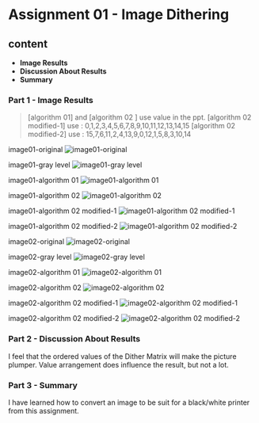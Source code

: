 # Assignment 01 - Image Dithering
## content
+ **Image Results**
+ **Discussion About Results**
+ **Summary**

### Part 1 - Image Results
> [algorithm 01] and [algorithm 02 ] use value in the ppt. 
> [algorithm 02 modified-1] use : 0,1,2,3,4,5,6,7,8,9,10,11,12,13,14,15
> [algorithm 02 modified-2] use : 15,7,6,11,2,4,13,9,0,12,1,5,8,3,10,14

image01-original
![image01-original](https://github.com/WinterPu/Exercise/blob/master/Image_Dithering/---%20Result%20Images%20---/Image%2001/Original.jpg)

image01-gray level
![image01-gray level](https://github.com/WinterPu/Exercise/blob/master/Image_Dithering/---%20Result%20Images%20---/Image%2001/Gray%20Level%20Image%20Original.jpg)

image01-algorithm 01
![image01-algorithm 01](https://github.com/WinterPu/Exercise/blob/master/Image_Dithering/---%20Result%20Images%20---/Image%2001/Dithered%20Image%2001%20Original.jpg)

image01-algorithm 02
![image01-algorithm 02](https://github.com/WinterPu/Exercise/blob/master/Image_Dithering/---%20Result%20Images%20---/Image%2001/Dithered%20Image%2002%20Original.jpg)

image01-algorithm 02 modified-1
![image01-algorithm 02 modified-1](https://github.com/WinterPu/Exercise/blob/master/Image_Dithering/---%20Result%20Images%20---/Image%2001/Dithered%20Image%20modified-1%2002%20Original.jpg)

image01-algorithm 02 modified-2
![image01-algorithm 02 modified-2](https://github.com/WinterPu/Exercise/blob/master/Image_Dithering/---%20Result%20Images%20---/Image%2001/Dithered%20Image%20modified-2%2002%20Original.jpg)



image02-original
![image02-original](https://github.com/WinterPu/Exercise/blob/master/Image_Dithering/---%20Result%20Images%20---/Image%2002/Original.jpg)

image02-gray level
![image02-gray level](https://github.com/WinterPu/Exercise/blob/master/Image_Dithering/---%20Result%20Images%20---/Image%2002/Gray%20Level%20Image%20Original.jpg)

image02-algorithm 01
![image02-algorithm 01](https://github.com/WinterPu/Exercise/blob/master/Image_Dithering/---%20Result%20Images%20---/Image%2002/Dithered%20Image%2001%20Original.jpg)

image02-algorithm 02
![image02-algorithm 02](https://github.com/WinterPu/Exercise/blob/master/Image_Dithering/---%20Result%20Images%20---/Image%2002/Dithered%20Image%2002%20Original.jpg)

image02-algorithm 02 modified-1
![image02-algorithm 02 modified-1](https://github.com/WinterPu/Exercise/blob/master/Image_Dithering/---%20Result%20Images%20---/Image%2002/Dithered%20Image%20modified-1%2002%20Original.jpg)

image02-algorithm 02 modified-2
![image02-algorithm 02 modified-2](https://github.com/WinterPu/Exercise/blob/master/Image_Dithering/---%20Result%20Images%20---/Image%2002/Dithered%20Image%20modified-2%2002%20Original.jpg)

### Part 2 - Discussion About Results

I feel that the ordered values of the Dither Matrix will make the picture plumper.
Value arrangement does influence the result, but not a lot.

### Part 3 - Summary
I have learned how to convert an image to be suit for a black/white printer from this assignment.
